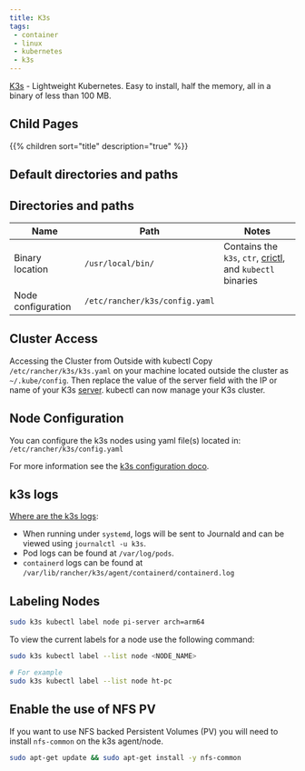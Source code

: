 ```yaml
---
title: K3s
tags:
 - container
 - linux
 - kubernetes
 - k3s
---
```


[K3s](https://docs.k3s.io/) - Lightweight Kubernetes. Easy to install, half the memory, all in a binary of less than 100 MB.
<!--more-->

## Child Pages

{{% children sort="title" description="true" %}}

## Default directories and paths

## Directories and paths

| Name               | Path                           | Notes                                                            |
|--------------------|--------------------------------|------------------------------------------------------------------|
| Binary location    | `/usr/local/bin/`              | Contains the `k3s`, `ctr`, [crictl](../crictl), and `kubectl` binaries |
| Node configuration | `/etc/rancher/k3s/config.yaml` |                                                                  |

## Cluster Access

Accessing the Cluster from Outside with kubectl
Copy `/etc/rancher/k3s/k3s.yaml` on your machine located outside the cluster as `~/.kube/config`. 
Then replace the value of the server field with the IP or name of your K3s [server](./server). kubectl can now manage your K3s cluster.

## Node Configuration

You can configure the k3s nodes using yaml file(s) located in: `/etc/rancher/k3s/config.yaml`

For more information see the [k3s configuration doco](https://docs.k3s.io/installation/configuration#configuration-file).

## k3s logs

[Where are the k3s logs](https://docs.k3s.io/faq#where-are-the-k3s-logs):
* When running under `systemd`, logs will be sent to Journald and can be viewed using `journalctl -u k3s`.
* Pod logs can be found at `/var/log/pods`.
* `containerd` logs can be found at `/var/lib/rancher/k3s/agent/containerd/containerd.log`

## Labeling Nodes

```sh
sudo k3s kubectl label node pi-server arch=arm64
```

To view the current labels for a node use the following command:
```sh
sudo k3s kubectl label --list node <NODE_NAME>

# For example
sudo k3s kubectl label --list node ht-pc
```

## Enable the use of NFS PV

If you want to use NFS backed Persistent Volumes (PV) you will need to install `nfs-common` on the k3s agent/node.

```sh
sudo apt-get update && sudo apt-get install -y nfs-common
```




